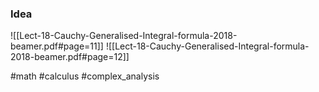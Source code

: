 ### Idea
![[Lect-18-Cauchy-Generalised-Integral-formula-2018-beamer.pdf#page=11]]
![[Lect-18-Cauchy-Generalised-Integral-formula-2018-beamer.pdf#page=12]]

#math #calculus #complex_analysis 



